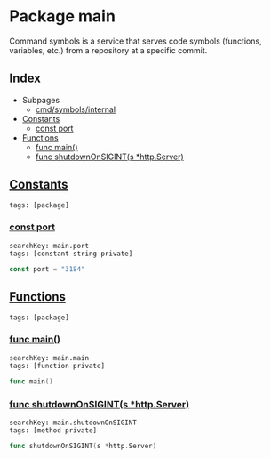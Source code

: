 # Package main

Command symbols is a service that serves code symbols (functions, variables, etc.) from a repository at a specific commit. 

## Index

* Subpages
  * [cmd/symbols/internal](symbols/internal.md)
* [Constants](#const)
    * [const port](#port)
* [Functions](#func)
    * [func main()](#main)
    * [func shutdownOnSIGINT(s *http.Server)](#shutdownOnSIGINT)


## <a id="const" href="#const">Constants</a>

```
tags: [package]
```

### <a id="port" href="#port">const port</a>

```
searchKey: main.port
tags: [constant string private]
```

```Go
const port = "3184"
```

## <a id="func" href="#func">Functions</a>

```
tags: [package]
```

### <a id="main" href="#main">func main()</a>

```
searchKey: main.main
tags: [function private]
```

```Go
func main()
```

### <a id="shutdownOnSIGINT" href="#shutdownOnSIGINT">func shutdownOnSIGINT(s *http.Server)</a>

```
searchKey: main.shutdownOnSIGINT
tags: [method private]
```

```Go
func shutdownOnSIGINT(s *http.Server)
```

